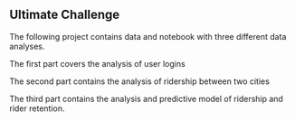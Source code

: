 ## Ultimate Challenge

The following project contains data and notebook with three different data analyses.

The first part covers the analysis of user logins

The second part contains the analysis of ridership between two cities

The third part contains the analysis and predictive model of ridership and rider retention.
